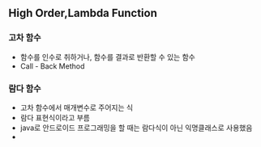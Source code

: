 
## High Order,Lambda Function

### 고차 함수

- 함수를 인수로 취하거나, 함수를 결과로 반환할 수 있는 함수
- Call - Back Method

### 람다 함수

- 고차 함수에서 매개변수로 주어지는 식
- 람다 표현식이라고 부름 
- java로 안드로이드 프로그래밍을 할 때는 람다식이 아닌 익명클래스로 사용했음 
- 